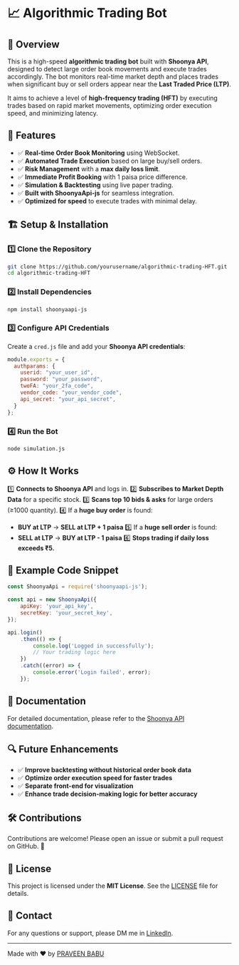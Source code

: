 # 📈 Algorithmic Trading Bot 

## 🚀 Overview

This is a high-speed **algorithmic trading bot** built with **Shoonya API**, designed to detect large order book movements and execute trades accordingly. The bot monitors real-time market depth and places trades when significant buy or sell orders appear near the **Last Traded Price (LTP)**.

It aims to achieve a level of **high-frequency trading (HFT)** by executing trades based on rapid market movements, optimizing order execution speed, and minimizing latency.

## 🎯 Features

- ✅ **Real-time Order Book Monitoring** using WebSocket.
- ✅ **Automated Trade Execution** based on large buy/sell orders.
- ✅ **Risk Management** with a **max daily loss limit**.
- ✅ **Immediate Profit Booking** with 1 paisa price difference.
- ✅ **Simulation & Backtesting** using live paper trading.
- ✅ **Built with ShoonyaApi-js** for seamless integration.
- ✅ **Optimized for speed** to execute trades with minimal delay.

## 🏗️ Setup & Installation

### 1️⃣ Clone the Repository

```sh
git clone https://github.com/yourusername/algorithmic-trading-HFT.git
cd algorithmic-trading-HFT
```

### 2️⃣ Install Dependencies

```sh
npm install shoonyaapi-js
```

### 3️⃣ Configure API Credentials

Create a `cred.js` file and add your **Shoonya API credentials**:

```js
module.exports = {
  authparams: {
    userid: "your_user_id",
    password: "your_password",
    twoFA: "your_2fa_code",
    vendor_code: "your_vendor_code",
    api_secret: "your_api_secret",
  }
};
```

### 4️⃣ Run the Bot

```sh
node simulation.js
```

## ⚙️ How It Works

1️⃣ **Connects to Shoonya API** and logs in.
2️⃣ **Subscribes to Market Depth Data** for a specific stock.
3️⃣ **Scans top 10 bids & asks** for large orders (≥1000 quantity).
4️⃣ If a **huge buy order** is found:
   - **BUY at LTP** → **SELL at LTP + 1 paisa**
5️⃣ If a **huge sell order** is found:
   - **SELL at LTP** → **BUY at LTP - 1 paisa**
6️⃣ **Stops trading if daily loss exceeds ₹5.**

## 📜 Example Code Snippet

```js
const ShoonyaApi = require('shoonyaapi-js');

const api = new ShoonyaApi({
    apiKey: 'your_api_key',
    secretKey: 'your_secret_key',
});

api.login()
    .then(() => {
        console.log('Logged in successfully');
        // Your trading logic here
    })
    .catch((error) => {
        console.error('Login failed', error);
    });
```

## 📘 Documentation

For detailed documentation, please refer to the [Shoonya API documentation](https://shoonyaapi-docs.com).

## 🔍 Future Enhancements

- ✅ **Improve backtesting without historical order book data**
- ✅ **Optimize order execution speed for faster trades**
- ✅ **Separate front-end for visualization**
- ✅ **Enhance trade decision-making logic for better accuracy**

## 🛠️ Contributions

Contributions are welcome! Please open an issue or submit a pull request on GitHub. 🚀

## 📜 License

This project is licensed under the **MIT License**. See the [LICENSE](LICENSE) file for details.

## 📩 Contact

For any questions or support, please DM me in [LinkedIn](https://www.linkedin.com/in/praveenbabuspb).

---

Made with ❤️ by [PRAVEEN BABU](https://github.com/praveenbabuspb)

